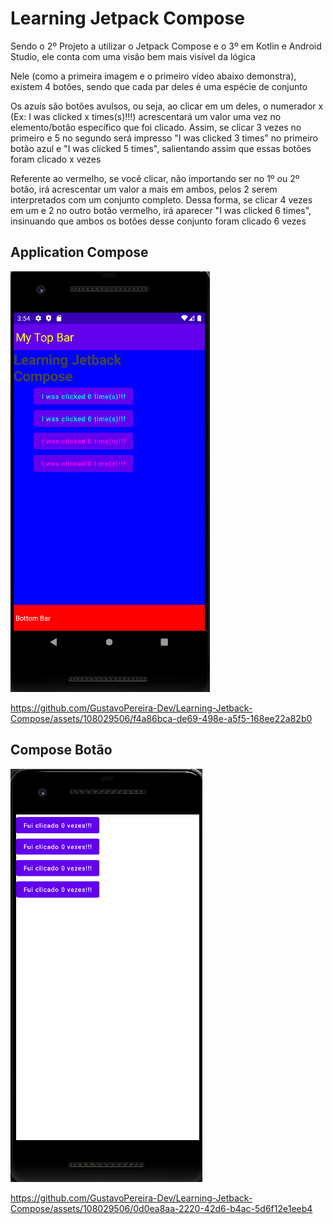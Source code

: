 # Learning Jetpack Compose
<p> Sendo o 2º Projeto a utilizar o Jetpack Compose e o 3º em Kotlin e Android Studio, ele conta com uma visão bem mais visível da lógica </p>
<p> Nele (como a primeira imagem e o primeiro vídeo abaixo demonstra), existem 4 botões, sendo que cada par deles é uma espécie de conjunto </p>
<p> Os azuís são botões avulsos, ou seja, ao clicar em um deles, o numerador x (Ex: I was clicked x times(s)!!!) acrescentará um valor uma vez no elemento/botão específico que foi clicado. Assim, se clicar 3 vezes no primeiro e 5 no segundo será impresso "I was clicked 3 times" no primeiro botão azul e "I was clicked 5 times", salientando assim que essas botões foram clicado x vezes </p>
<p> Referente ao vermelho, se você clicar, não importando ser no 1º ou 2º botão, irá acrescentar um valor a mais em ambos, pelos 2 serem interpretados com um conjunto completo. Dessa forma, se clicar 4 vezes em um e 2 no outro botão vermelho, irá aparecer "I was clicked 6 times", insinuando que ambos os botões desse conjunto foram clicado 6 vezes </p>

## Application Compose
![Img Proj](LearningJetbackCompose.png)

https://github.com/GustavoPereira-Dev/Learning-Jetback-Compose/assets/108029506/f4a86bca-de69-498e-a5f5-168ee22a82b0




## Compose Botão
![Img Proj](ComposeBotao.png)

https://github.com/GustavoPereira-Dev/Learning-Jetback-Compose/assets/108029506/0d0ea8aa-2220-42d6-b4ac-5d6f12e1eeb4

